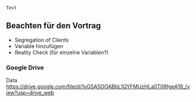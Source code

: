```
Test
```


## Beachten für den Vortrag
* Segregation of Clients
* Variable hinzufügen
* Reality Check (für einzelne Variablen?)


### Google Drive

Data
https://drive.google.com/file/d/1vGSA5OOABbL1QYFMUzHLa0T08fgeA19_/view?usp=drive_web
